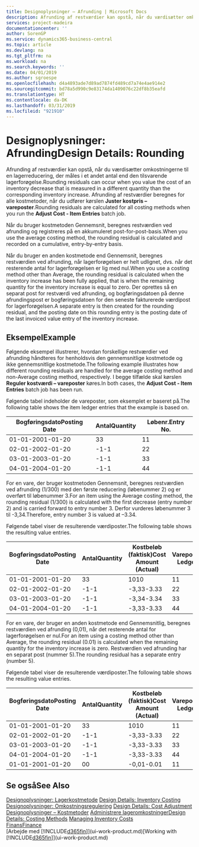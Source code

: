 ```yaml
---
title: Designoplysninger – Afrunding | Microsoft Docs
description: Afrunding af restværdier kan opstå, når du værdisætter omkostningerne til en lagerreducering, der måles i et andet antal end den tilsvarende lagerforøgelse. Afrunding af restværdier beregnes for alle kostmetoder, når du udfører kørslen **Juster kostpris – vareposter**.
services: project-madeira
documentationcenter: ''
author: SorenGP
ms.service: dynamics365-business-central
ms.topic: article
ms.devlang: na
ms.tgt_pltfrm: na
ms.workload: na
ms.search.keywords: ''
ms.date: 04/01/2019
ms.author: sgroespe
ms.openlocfilehash: d4a4893ade7d89ad7874fd489cd7a74e4ae914e2
ms.sourcegitcommit: bd78a5d990c9e83174da1409076c22df8b35eafd
ms.translationtype: HT
ms.contentlocale: da-DK
ms.lasthandoff: 03/31/2019
ms.locfileid: "921910"
---
```

# <a name="design-details-rounding"></a><span data-ttu-id="ea5cf-104">Designoplysninger: Afrunding</span><span class="sxs-lookup"><span data-stu-id="ea5cf-104">Design Details: Rounding</span></span>
<span data-ttu-id="ea5cf-105">Afrunding af restværdier kan opstå, når du værdisætter omkostningerne til en lagerreducering, der måles i et andet antal end den tilsvarende lagerforøgelse.</span><span class="sxs-lookup"><span data-stu-id="ea5cf-105">Rounding residuals can occur when you value the cost of an inventory decrease that is measured in a different quantity than the corresponding inventory increase.</span></span> <span data-ttu-id="ea5cf-106">Afrunding af restværdier beregnes for alle kostmetoder, når du udfører kørslen **Juster kostpris – vareposter**.</span><span class="sxs-lookup"><span data-stu-id="ea5cf-106">Rounding residuals are calculated for all costing methods when you run the **Adjust Cost - Item Entries** batch job.</span></span>  

 <span data-ttu-id="ea5cf-107">Når du bruger kostmetoden Gennemsnit, beregnes restværdien ved afrunding og registreres på en akkumuleret post-for-post-basis.</span><span class="sxs-lookup"><span data-stu-id="ea5cf-107">When you use the average costing method, the rounding residual is calculated and recorded on a cumulative, entry-by-entry basis.</span></span>  

 <span data-ttu-id="ea5cf-108">Når du bruger en anden kostmetode end Gennemsnit, beregnes restværdien ved afrunding, når lagerforøgelsen er helt udlignet, dvs. når det resterende antal for lagerforøgelsen er lig med nul.</span><span class="sxs-lookup"><span data-stu-id="ea5cf-108">When you use a costing method other than Average, the rounding residual is calculated when the inventory increase has been fully applied, that is when the remaining quantity for the inventory increase is equal to zero.</span></span> <span data-ttu-id="ea5cf-109">Der oprettes så en separat post for restværdi ved afrunding, og bogføringsdatoen på denne afrundingspost er bogføringsdatoen for den seneste fakturerede værdipost for lagerforøgelsen.</span><span class="sxs-lookup"><span data-stu-id="ea5cf-109">A separate entry is then created for the rounding residual, and the posting date on this rounding entry is the posting date of the last invoiced value entry of the inventory increase.</span></span>  

## <a name="example"></a><span data-ttu-id="ea5cf-110">Eksempel</span><span class="sxs-lookup"><span data-stu-id="ea5cf-110">Example</span></span>  
 <span data-ttu-id="ea5cf-111">Følgende eksempel illustrerer, hvordan forskellige restværdier ved afrunding håndteres for henholdsvis den gennemsnitlige kostmetode og ikke gennemsnitlige kostmetode.</span><span class="sxs-lookup"><span data-stu-id="ea5cf-111">The following example illustrates how different rounding residuals are handled for the average costing method and non-Average costing method, respectively.</span></span> <span data-ttu-id="ea5cf-112">I begge tilfælde skal kørslen **Reguler kostværdi – vareposter** køres.</span><span class="sxs-lookup"><span data-stu-id="ea5cf-112">In both cases, the **Adjust Cost - Item Entries** batch job has been run.</span></span>  

 <span data-ttu-id="ea5cf-113">Følgende tabel indeholder de vareposter, som eksemplet er baseret på.</span><span class="sxs-lookup"><span data-stu-id="ea5cf-113">The following table shows the item ledger entries that the example is based on.</span></span>  

|<span data-ttu-id="ea5cf-114">Bogføringsdato</span><span class="sxs-lookup"><span data-stu-id="ea5cf-114">Posting Date</span></span>|<span data-ttu-id="ea5cf-115">Antal</span><span class="sxs-lookup"><span data-stu-id="ea5cf-115">Quantity</span></span>|<span data-ttu-id="ea5cf-116">Løbenr.</span><span class="sxs-lookup"><span data-stu-id="ea5cf-116">Entry No.</span></span>|  
|------------------|--------------|---------------|  
|<span data-ttu-id="ea5cf-117">01-01-20</span><span class="sxs-lookup"><span data-stu-id="ea5cf-117">01-01-20</span></span>|<span data-ttu-id="ea5cf-118">3</span><span class="sxs-lookup"><span data-stu-id="ea5cf-118">3</span></span>|<span data-ttu-id="ea5cf-119">1</span><span class="sxs-lookup"><span data-stu-id="ea5cf-119">1</span></span>|  
|<span data-ttu-id="ea5cf-120">02-01-20</span><span class="sxs-lookup"><span data-stu-id="ea5cf-120">02-01-20</span></span>|<span data-ttu-id="ea5cf-121">-1</span><span class="sxs-lookup"><span data-stu-id="ea5cf-121">-1</span></span>|<span data-ttu-id="ea5cf-122">2</span><span class="sxs-lookup"><span data-stu-id="ea5cf-122">2</span></span>|  
|<span data-ttu-id="ea5cf-123">03-01-20</span><span class="sxs-lookup"><span data-stu-id="ea5cf-123">03-01-20</span></span>|<span data-ttu-id="ea5cf-124">-1</span><span class="sxs-lookup"><span data-stu-id="ea5cf-124">-1</span></span>|<span data-ttu-id="ea5cf-125">3</span><span class="sxs-lookup"><span data-stu-id="ea5cf-125">3</span></span>|  
|<span data-ttu-id="ea5cf-126">04-01-20</span><span class="sxs-lookup"><span data-stu-id="ea5cf-126">04-01-20</span></span>|<span data-ttu-id="ea5cf-127">-1</span><span class="sxs-lookup"><span data-stu-id="ea5cf-127">-1</span></span>|<span data-ttu-id="ea5cf-128">4</span><span class="sxs-lookup"><span data-stu-id="ea5cf-128">4</span></span>|  

 <span data-ttu-id="ea5cf-129">For en vare, der bruger kostmetoden Gennemsnit, beregnes restværdien ved afrunding (1/300) med den første reducering (løbenummer 2) og er overført til løbenummer 3.</span><span class="sxs-lookup"><span data-stu-id="ea5cf-129">For an item using the Average costing method, the rounding residual (1/300) is calculated with the first decrease (entry number 2) and is carried forward to entry number 3.</span></span> <span data-ttu-id="ea5cf-130">Derfor vurderes løbenummer 3 til -3,34.</span><span class="sxs-lookup"><span data-stu-id="ea5cf-130">Therefore, entry number 3 is valued at –3.34.</span></span>  

 <span data-ttu-id="ea5cf-131">Følgende tabel viser de resulterende værdiposter.</span><span class="sxs-lookup"><span data-stu-id="ea5cf-131">The following table shows the resulting value entries.</span></span>  

|<span data-ttu-id="ea5cf-132">Bogføringsdato</span><span class="sxs-lookup"><span data-stu-id="ea5cf-132">Posting Date</span></span>|<span data-ttu-id="ea5cf-133">Antal</span><span class="sxs-lookup"><span data-stu-id="ea5cf-133">Quantity</span></span>|<span data-ttu-id="ea5cf-134">Kostbeløb (faktisk)</span><span class="sxs-lookup"><span data-stu-id="ea5cf-134">Cost Amount (Actual)</span></span>|<span data-ttu-id="ea5cf-135">Varepostløbenr.</span><span class="sxs-lookup"><span data-stu-id="ea5cf-135">Item Ledger Entry No.</span></span>|<span data-ttu-id="ea5cf-136">Løbenr.</span><span class="sxs-lookup"><span data-stu-id="ea5cf-136">Entry No.</span></span>|  
|------------------|--------------|----------------------------|---------------------------|---------------|  
|<span data-ttu-id="ea5cf-137">01-01-20</span><span class="sxs-lookup"><span data-stu-id="ea5cf-137">01-01-20</span></span>|<span data-ttu-id="ea5cf-138">3</span><span class="sxs-lookup"><span data-stu-id="ea5cf-138">3</span></span>|<span data-ttu-id="ea5cf-139">10</span><span class="sxs-lookup"><span data-stu-id="ea5cf-139">10</span></span>|<span data-ttu-id="ea5cf-140">1</span><span class="sxs-lookup"><span data-stu-id="ea5cf-140">1</span></span>|<span data-ttu-id="ea5cf-141">1</span><span class="sxs-lookup"><span data-stu-id="ea5cf-141">1</span></span>|  
|<span data-ttu-id="ea5cf-142">02-01-20</span><span class="sxs-lookup"><span data-stu-id="ea5cf-142">02-01-20</span></span>|<span data-ttu-id="ea5cf-143">-1</span><span class="sxs-lookup"><span data-stu-id="ea5cf-143">-1</span></span>|<span data-ttu-id="ea5cf-144">-3,33</span><span class="sxs-lookup"><span data-stu-id="ea5cf-144">-3.33</span></span>|<span data-ttu-id="ea5cf-145">2</span><span class="sxs-lookup"><span data-stu-id="ea5cf-145">2</span></span>|<span data-ttu-id="ea5cf-146">2</span><span class="sxs-lookup"><span data-stu-id="ea5cf-146">2</span></span>|  
|<span data-ttu-id="ea5cf-147">03-01-20</span><span class="sxs-lookup"><span data-stu-id="ea5cf-147">03-01-20</span></span>|<span data-ttu-id="ea5cf-148">-1</span><span class="sxs-lookup"><span data-stu-id="ea5cf-148">-1</span></span>|<span data-ttu-id="ea5cf-149">-3,34</span><span class="sxs-lookup"><span data-stu-id="ea5cf-149">-3.34</span></span>|<span data-ttu-id="ea5cf-150">3</span><span class="sxs-lookup"><span data-stu-id="ea5cf-150">3</span></span>|<span data-ttu-id="ea5cf-151">3</span><span class="sxs-lookup"><span data-stu-id="ea5cf-151">3</span></span>|  
|<span data-ttu-id="ea5cf-152">04-01-20</span><span class="sxs-lookup"><span data-stu-id="ea5cf-152">04-01-20</span></span>|<span data-ttu-id="ea5cf-153">-1</span><span class="sxs-lookup"><span data-stu-id="ea5cf-153">-1</span></span>|<span data-ttu-id="ea5cf-154">-3,33</span><span class="sxs-lookup"><span data-stu-id="ea5cf-154">-3.33</span></span>|<span data-ttu-id="ea5cf-155">4</span><span class="sxs-lookup"><span data-stu-id="ea5cf-155">4</span></span>|<span data-ttu-id="ea5cf-156">4</span><span class="sxs-lookup"><span data-stu-id="ea5cf-156">4</span></span>|  

 <span data-ttu-id="ea5cf-157">For en vare, der bruger en anden kostmetode end Gennemsnitlig, beregnes restværdien ved afrunding (0,01), når det resterende antal for lagerforøgelsen er nul.</span><span class="sxs-lookup"><span data-stu-id="ea5cf-157">For an item using a costing method other than Average, the rounding residual (0.01) is calculated when the remaining quantity for the inventory increase is zero.</span></span> <span data-ttu-id="ea5cf-158">Restværdien ved afrunding har en separat post (nummer 5).</span><span class="sxs-lookup"><span data-stu-id="ea5cf-158">The rounding residual has a separate entry (number 5).</span></span>  

 <span data-ttu-id="ea5cf-159">Følgende tabel viser de resulterende værdiposter.</span><span class="sxs-lookup"><span data-stu-id="ea5cf-159">The following table shows the resulting value entries.</span></span>  

|<span data-ttu-id="ea5cf-160">Bogføringsdato</span><span class="sxs-lookup"><span data-stu-id="ea5cf-160">Posting Date</span></span>|<span data-ttu-id="ea5cf-161">Antal</span><span class="sxs-lookup"><span data-stu-id="ea5cf-161">Quantity</span></span>|<span data-ttu-id="ea5cf-162">Kostbeløb (faktisk)</span><span class="sxs-lookup"><span data-stu-id="ea5cf-162">Cost Amount (Actual)</span></span>|<span data-ttu-id="ea5cf-163">Varepostløbenr.</span><span class="sxs-lookup"><span data-stu-id="ea5cf-163">Item Ledger Entry No.</span></span>|<span data-ttu-id="ea5cf-164">Løbenr.</span><span class="sxs-lookup"><span data-stu-id="ea5cf-164">Entry No.</span></span>|  
|------------------|--------------|----------------------------|---------------------------|---------------|  
|<span data-ttu-id="ea5cf-165">01-01-20</span><span class="sxs-lookup"><span data-stu-id="ea5cf-165">01-01-20</span></span>|<span data-ttu-id="ea5cf-166">3</span><span class="sxs-lookup"><span data-stu-id="ea5cf-166">3</span></span>|<span data-ttu-id="ea5cf-167">10</span><span class="sxs-lookup"><span data-stu-id="ea5cf-167">10</span></span>|<span data-ttu-id="ea5cf-168">1</span><span class="sxs-lookup"><span data-stu-id="ea5cf-168">1</span></span>|<span data-ttu-id="ea5cf-169">1</span><span class="sxs-lookup"><span data-stu-id="ea5cf-169">1</span></span>|  
|<span data-ttu-id="ea5cf-170">02-01-20</span><span class="sxs-lookup"><span data-stu-id="ea5cf-170">02-01-20</span></span>|<span data-ttu-id="ea5cf-171">-1</span><span class="sxs-lookup"><span data-stu-id="ea5cf-171">-1</span></span>|<span data-ttu-id="ea5cf-172">-3,33</span><span class="sxs-lookup"><span data-stu-id="ea5cf-172">-3.33</span></span>|<span data-ttu-id="ea5cf-173">2</span><span class="sxs-lookup"><span data-stu-id="ea5cf-173">2</span></span>|<span data-ttu-id="ea5cf-174">2</span><span class="sxs-lookup"><span data-stu-id="ea5cf-174">2</span></span>|  
|<span data-ttu-id="ea5cf-175">03-01-20</span><span class="sxs-lookup"><span data-stu-id="ea5cf-175">03-01-20</span></span>|<span data-ttu-id="ea5cf-176">-1</span><span class="sxs-lookup"><span data-stu-id="ea5cf-176">-1</span></span>|<span data-ttu-id="ea5cf-177">-3,33</span><span class="sxs-lookup"><span data-stu-id="ea5cf-177">-3.33</span></span>|<span data-ttu-id="ea5cf-178">3</span><span class="sxs-lookup"><span data-stu-id="ea5cf-178">3</span></span>|<span data-ttu-id="ea5cf-179">3</span><span class="sxs-lookup"><span data-stu-id="ea5cf-179">3</span></span>|  
|<span data-ttu-id="ea5cf-180">04-01-20</span><span class="sxs-lookup"><span data-stu-id="ea5cf-180">04-01-20</span></span>|<span data-ttu-id="ea5cf-181">-1</span><span class="sxs-lookup"><span data-stu-id="ea5cf-181">-1</span></span>|<span data-ttu-id="ea5cf-182">-3,33</span><span class="sxs-lookup"><span data-stu-id="ea5cf-182">-3.33</span></span>|<span data-ttu-id="ea5cf-183">4</span><span class="sxs-lookup"><span data-stu-id="ea5cf-183">4</span></span>|<span data-ttu-id="ea5cf-184">4</span><span class="sxs-lookup"><span data-stu-id="ea5cf-184">4</span></span>|  
|<span data-ttu-id="ea5cf-185">01-01-20</span><span class="sxs-lookup"><span data-stu-id="ea5cf-185">01-01-20</span></span>|<span data-ttu-id="ea5cf-186">0</span><span class="sxs-lookup"><span data-stu-id="ea5cf-186">0</span></span>|<span data-ttu-id="ea5cf-187">-0,01</span><span class="sxs-lookup"><span data-stu-id="ea5cf-187">-0.01</span></span>|<span data-ttu-id="ea5cf-188">1</span><span class="sxs-lookup"><span data-stu-id="ea5cf-188">1</span></span>|<span data-ttu-id="ea5cf-189">5</span><span class="sxs-lookup"><span data-stu-id="ea5cf-189">5</span></span>|  

## <a name="see-also"></a><span data-ttu-id="ea5cf-190">Se også</span><span class="sxs-lookup"><span data-stu-id="ea5cf-190">See Also</span></span>  
 <span data-ttu-id="ea5cf-191">[Designoplysninger: Lagerkostmetode](design-details-inventory-costing.md) </span><span class="sxs-lookup"><span data-stu-id="ea5cf-191">[Design Details: Inventory Costing](design-details-inventory-costing.md) </span></span>  
 <span data-ttu-id="ea5cf-192">[Designoplysninger: Omkostningsregulering](design-details-cost-adjustment.md) </span><span class="sxs-lookup"><span data-stu-id="ea5cf-192">[Design Details: Cost Adjustment](design-details-cost-adjustment.md) </span></span>  
 <span data-ttu-id="ea5cf-193">[Designoplysninger – Kostmetoder](design-details-costing-methods.md) [Administrere lageromkostninger](finance-manage-inventory-costs.md)</span><span class="sxs-lookup"><span data-stu-id="ea5cf-193">[Design Details: Costing Methods](design-details-costing-methods.md) [Managing Inventory Costs](finance-manage-inventory-costs.md)</span></span>  
 [<span data-ttu-id="ea5cf-194">Finans</span><span class="sxs-lookup"><span data-stu-id="ea5cf-194">Finance</span></span>](finance.md)  
 <span data-ttu-id="ea5cf-195">[Arbejde med [!INCLUDE[d365fin](includes/d365fin_md.md)]](ui-work-product.md)</span><span class="sxs-lookup"><span data-stu-id="ea5cf-195">[Working with [!INCLUDE[d365fin](includes/d365fin_md.md)]](ui-work-product.md)</span></span>

